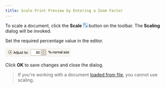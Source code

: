 ```yaml
---
title: Scale Print Preview by Entering a Zoom Factor
---
```

To scale a document, click the **Scale** ![previewButtonScale](../../../../images/Img7267.png) button on the toolbar. The **Scaling** dialog will be invoked.

Set the required percentage value in the editor.

![previewPercentage](../../../../images/Img7275.png)

Click **OK** to save changes and close the dialog.

> If you're working with a document [loaded from file](../../../../../interface-elements-for-desktop/articles/print-preview/print-preview-for-winforms/file-management/load-a-print-preview-from-a-file.md), you cannot use scaling.